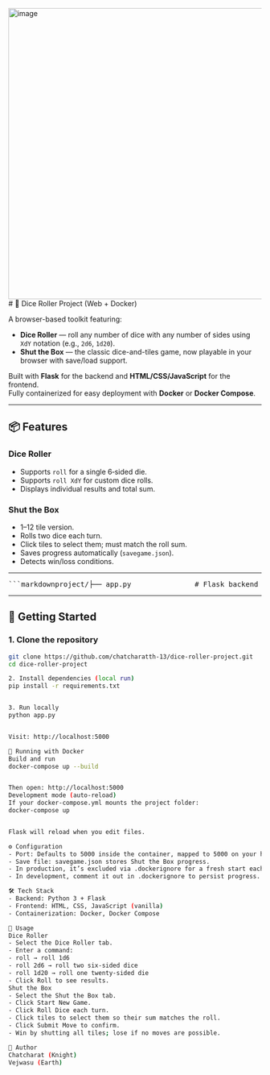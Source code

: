 <img width="887" height="578" alt="image" src="https://github.com/user-attachments/assets/f271b938-91f5-43a2-bc4d-ee0cc350da91" /># 🎲 Dice Roller Project (Web + Docker)

A browser-based toolkit featuring:
- **Dice Roller** — roll any number of dice with any number of sides using `XdY` notation (e.g., `2d6`, `1d20`).
- **Shut the Box** — the classic dice-and-tiles game, now playable in your browser with save/load support.

Built with **Flask** for the backend and **HTML/CSS/JavaScript** for the frontend.  
Fully containerized for easy deployment with **Docker** or **Docker Compose**.

---

## 📦 Features

### Dice Roller
- Supports `roll` for a single 6‑sided die.
- Supports `roll XdY` for custom dice rolls.
- Displays individual results and total sum.

### Shut the Box
- 1–12 tile version.
- Rolls two dice each turn.
- Click tiles to select them; must match the roll sum.
- Saves progress automatically (`savegame.json`).
- Detects win/loss conditions.

---

<pre>```markdownproject/├── app.py               # Flask backend (routes for Dice Roller & Shut the Box)├── game_logic.py        # Core game logic (shared between CLI & web)│├── templates/           # HTML templates│   └── index.html       # Main web UI with tabs for both games│├── static/              # Optional CSS/JS/image assets│├── requirements.txt     # Python dependencies├── Dockerfile           # Container build instructions├── docker-compose.yml   # Multi-container orchestration├── .dockerignore        # Files/folders excluded from Docker builds└── README.md            # Project documentation```</pre>

---

## 🚀 Getting Started

### 1. Clone the repository
```bash
git clone https://github.com/chatcharatth-13/dice-roller-project.git
cd dice-roller-project

2. Install dependencies (local run)
pip install -r requirements.txt


3. Run locally
python app.py


Visit: http://localhost:5000

🐳 Running with Docker
Build and run
docker-compose up --build


Then open: http://localhost:5000
Development mode (auto-reload)
If your docker-compose.yml mounts the project folder:
docker-compose up


Flask will reload when you edit files.

⚙ Configuration
- Port: Defaults to 5000 inside the container, mapped to 5000 on your host.
- Save file: savegame.json stores Shut the Box progress.
- In production, it’s excluded via .dockerignore for a fresh start each run.
- In development, comment it out in .dockerignore to persist progress.

🛠 Tech Stack
- Backend: Python 3 + Flask
- Frontend: HTML, CSS, JavaScript (vanilla)
- Containerization: Docker, Docker Compose

🎯 Usage
Dice Roller
- Select the Dice Roller tab.
- Enter a command:
- roll → roll 1d6
- roll 2d6 → roll two six-sided dice
- roll 1d20 → roll one twenty-sided die
- Click Roll to see results.
Shut the Box
- Select the Shut the Box tab.
- Click Start New Game.
- Click Roll Dice each turn.
- Click tiles to select them so their sum matches the roll.
- Click Submit Move to confirm.
- Win by shutting all tiles; lose if no moves are possible.

👤 Author
Chatcharat (Knight) 
Vejwasu (Earth)
